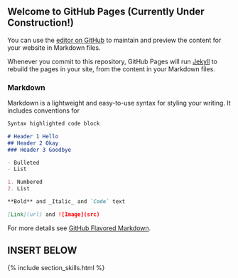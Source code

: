 ## Welcome to GitHub Pages (Currently Under Construction!)

You can use the [editor on GitHub](https://github.com/sophiajm3/sophiajmarinova.github.io/edit/master/index.md) to maintain and preview the content for your website in Markdown files.

Whenever you commit to this repository, GitHub Pages will run [Jekyll](https://jekyllrb.com/) to rebuild the pages in your site, from the content in your Markdown files.

### Markdown

Markdown is a lightweight and easy-to-use syntax for styling your writing. It includes conventions for

```markdown
Syntax highlighted code block

# Header 1 Hello
## Header 2 Okay
### Header 3 Goodbye

- Bulleted
- List

1. Numbered
2. List

**Bold** and _Italic_ and `Code` text

[Link](url) and ![Image](src)
```

For more details see [GitHub Flavored Markdown](https://guides.github.com/features/mastering-markdown/).

## INSERT BELOW

<div class="row">
	<div class="col-md-9 rightBorder">
		{% include section_skills.html %}
	</div>
</div>
